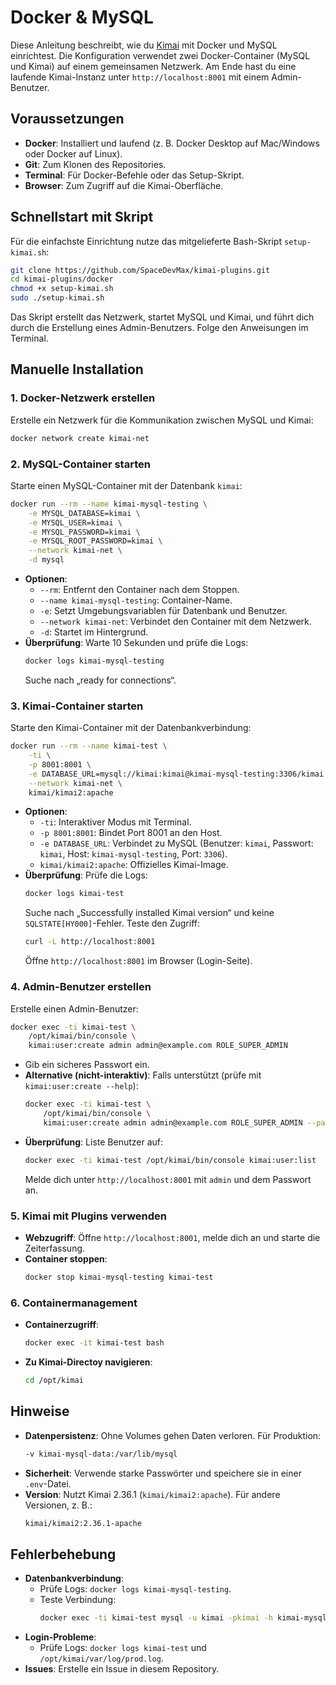 # Docker & MySQL
Diese Anleitung beschreibt, wie du [Kimai](https://github.com/kimai/kimai) mit Docker und MySQL einrichtest. Die Konfiguration verwendet zwei Docker-Container (MySQL und Kimai) auf einem gemeinsamen Netzwerk. Am Ende hast du eine laufende Kimai-Instanz unter `http://localhost:8001` mit einem Admin-Benutzer.

## Voraussetzungen
- **Docker**: Installiert und laufend (z. B. Docker Desktop auf Mac/Windows oder Docker auf Linux).
- **Git**: Zum Klonen des Repositories.
- **Terminal**: Für Docker-Befehle oder das Setup-Skript.
- **Browser**: Zum Zugriff auf die Kimai-Oberfläche.

## Schnellstart mit Skript
Für die einfachste Einrichtung nutze das mitgelieferte Bash-Skript `setup-kimai.sh`:

```bash
git clone https://github.com/SpaceDevMax/kimai-plugins.git
cd kimai-plugins/docker
chmod +x setup-kimai.sh
sudo ./setup-kimai.sh
```

Das Skript erstellt das Netzwerk, startet MySQL und Kimai, und führt dich durch die Erstellung eines Admin-Benutzers. Folge den Anweisungen im Terminal.

## Manuelle Installation

### 1. Docker-Netzwerk erstellen
Erstelle ein Netzwerk für die Kommunikation zwischen MySQL und Kimai:

```bash
docker network create kimai-net
```

### 2. MySQL-Container starten
Starte einen MySQL-Container mit der Datenbank `kimai`:

```bash
docker run --rm --name kimai-mysql-testing \
    -e MYSQL_DATABASE=kimai \
    -e MYSQL_USER=kimai \
    -e MYSQL_PASSWORD=kimai \
    -e MYSQL_ROOT_PASSWORD=kimai \
    --network kimai-net \
    -d mysql
```

- **Optionen**:
  - `--rm`: Entfernt den Container nach dem Stoppen.
  - `--name kimai-mysql-testing`: Container-Name.
  - `-e`: Setzt Umgebungsvariablen für Datenbank und Benutzer.
  - `--network kimai-net`: Verbindet den Container mit dem Netzwerk.
  - `-d`: Startet im Hintergrund.
- **Überprüfung**:
  Warte 10 Sekunden und prüfe die Logs:
  ```bash
  docker logs kimai-mysql-testing
  ```
  Suche nach „ready for connections“.

### 3. Kimai-Container starten
Starte den Kimai-Container mit der Datenbankverbindung:

```bash
docker run --rm --name kimai-test \
    -ti \
    -p 8001:8001 \
    -e DATABASE_URL=mysql://kimai:kimai@kimai-mysql-testing:3306/kimai \
    --network kimai-net \
    kimai/kimai2:apache
```

- **Optionen**:
  - `-ti`: Interaktiver Modus mit Terminal.
  - `-p 8001:8001`: Bindet Port 8001 an den Host.
  - `-e DATABASE_URL`: Verbindet zu MySQL (Benutzer: `kimai`, Passwort: `kimai`, Host: `kimai-mysql-testing`, Port: `3306`).
  - `kimai/kimai2:apache`: Offizielles Kimai-Image.
- **Überprüfung**:
  Prüfe die Logs:
  ```bash
  docker logs kimai-test
  ```
  Suche nach „Successfully installed Kimai version“ und keine `SQLSTATE[HY000]`-Fehler. Teste den Zugriff:
  ```bash
  curl -L http://localhost:8001
  ```
  Öffne `http://localhost:8001` im Browser (Login-Seite).

### 4. Admin-Benutzer erstellen
Erstelle einen Admin-Benutzer:

```bash
docker exec -ti kimai-test \
    /opt/kimai/bin/console \
    kimai:user:create admin admin@example.com ROLE_SUPER_ADMIN
```

- Gib ein sicheres Passwort ein.
- **Alternative (nicht-interaktiv)**:
  Falls unterstützt (prüfe mit `kimai:user:create --help`):
  ```bash
  docker exec -ti kimai-test \
      /opt/kimai/bin/console \
      kimai:user:create admin admin@example.com ROLE_SUPER_ADMIN --password=dein_sicheres_passwort
  ```
- **Überprüfung**:
  Liste Benutzer auf:
  ```bash
  docker exec -ti kimai-test /opt/kimai/bin/console kimai:user:list
  ```
  Melde dich unter `http://localhost:8001` mit `admin` und dem Passwort an.

### 5. Kimai mit Plugins verwenden
- **Webzugriff**: Öffne `http://localhost:8001`, melde dich an und starte die Zeiterfassung.
- **Container stoppen**:
  ```bash
  docker stop kimai-mysql-testing kimai-test
  ```

### 6. Containermanagement
- **Containerzugriff**:
  ```bash
  docker exec -it kimai-test bash
  ```
- **Zu Kimai-Directoy navigieren**:
  ```bash
  cd /opt/kimai
  ```


## Hinweise
- **Datenpersistenz**: Ohne Volumes gehen Daten verloren. Für Produktion:
  ```bash
  -v kimai-mysql-data:/var/lib/mysql
  ```
- **Sicherheit**: Verwende starke Passwörter und speichere sie in einer `.env`-Datei.
- **Version**: Nutzt Kimai 2.36.1 (`kimai/kimai2:apache`). Für andere Versionen, z. B.:
  ```bash
  kimai/kimai2:2.36.1-apache
  ```

## Fehlerbehebung
- **Datenbankverbindung**:
  - Prüfe Logs: `docker logs kimai-mysql-testing`.
  - Teste Verbindung:
    ```bash
    docker exec -ti kimai-test mysql -u kimai -pkimai -h kimai-mysql-testing -P 3306 -e "SELECT 1"
    ```
- **Login-Probleme**:
  - Prüfe Logs: `docker logs kimai-test` und `/opt/kimai/var/log/prod.log`.
- **Issues**: Erstelle ein Issue in diesem Repository.
